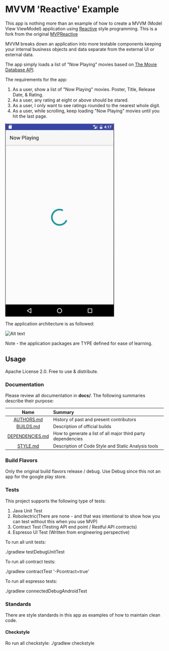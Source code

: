 # MVVM 'Reactive' Example
This app is nothing more than an example of how to create a MVVM (Model View ViewModel) application 
using  [Reactive](https://github.com/ReactiveX/RxAndroid) style programming. This is a fork from
the original [MVPReactive](https://github.com/HIFILEO/MVPReactive)

MVVM breaks down an application into more testable components keeping your internal business objects and data separate from
the external UI or external data.

The app simply loads a list of "Now Playing" movies based on [The Movie Database API](https://developers.themoviedb.org/3/movies/get-now-playing).

The requirements for the app:
1. As a user, show a list of "Now Playing" movies. Poster, Title, Release Date, & Rating. 
2. As a user, any rating at eight or above should be stared.
3. As a user, I only want to see ratings rounded to the nearest whole digit. 
4. As a user, while scrolling, keep loading "Now Playing" movies until you hit the last page. 

<img align="center" src="doc/demo.gif" alt="Demo of the app."/>

The application architecture is as followed: 

![Alt text](/doc/mvp_detailed_architecture.png?raw=true "App MVP Architecture")

Note - the application packages are TYPE defined for ease of learning.

## Usage

Apache License 2.0. Free to use & distribute.

### Documentation

Please review all documentation in **docs/**. The following summaries describe their purpose:

| Name                                                                                          | Summary                                                     |
| :--------------------------------------------------------------------------------------------:|:------------------------------------------------------------|
| [AUTHORS.md](https://github.com/HIFILEO/MVPExample/blob/master/docs/AUTHORS.md)               | History of past and present contributors                    |
| [BUILDS.md](https://github.com/HIFILEO/MVPExample/blob/master/docs/BUILDS.md)                 | Description of official builds                              |
| [DEPENDENCIES.md](https://github.com/HIFILEO/MVPExample/blob/master/docs/DEPENDENCIES.md)     | How to generate a list of all major third party dependencies|
| [STYLE.md](https://github.com/HIFILEO/MVPExample/blob/master/docs/STYLE.md)                   | Description of Code Style and Static Analysis tools         |

### Build Flavors

Only the original build flavors release / debug. Use Debug since this
not an app for the google play store.

### Tests

This project supports the following type of tests:

1. Java Unit Test
2. Robolectric(There are none - and that was intentional to show how you can test without this when you use MVP)
3. Contract Test (Testing API end point / Restful API contracts)
4. Espresso UI Test (Written from engineering perspective)

To run all unit tests:

./gradlew testDebugUnitTest

To run all contract tests:

./gradlew contractTest '-Pcontract=true'

To run all espresso tests:

./gradlew connectedDebugAndroidTest

### Standards

There are style standards in this app as examples of how to maintain clean code.

#### Checkstyle

Ro run all checkstyle:
./gradlew checkstyle